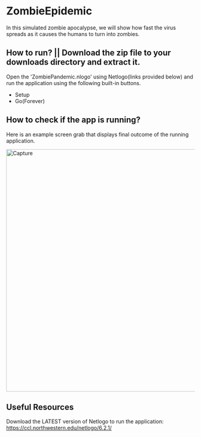 # ZombieEpidemic
In this simulated zombie apocalypse, we will show how fast the virus spreads as it causes the humans to turn into zombies.

## How to run? || Download the zip file to your downloads directory and extract it.
Open the 'ZombiePandemic.nlogo' using Netlogo(links provided below) and run the application using the following built-in buttons.

* Setup 
* Go(Forever)

## How to check if the app is running?
Here is an example screen grab that displays final outcome of the running application.

<img width="647" alt="Capture" src="https://user-images.githubusercontent.com/91548582/143684448-37c6a798-3f79-4b39-9564-200037cfbbf2.PNG">


## Useful Resources

Download the LATEST version of Netlogo to run the application:
 https://ccl.northwestern.edu/netlogo/6.2.1/ 
